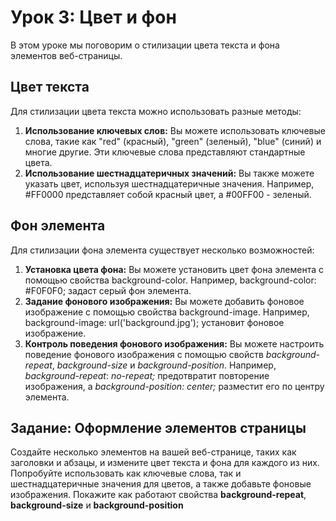 # Урок 3: Цвет и фон

В этом уроке мы поговорим о стилизации цвета текста и фона элементов веб-страницы.

## Цвет текста

Для стилизации цвета текста можно использовать разные методы:

1. **Использование ключевых слов:** Вы можете использовать ключевые слова, такие как "red" (красный), "green" (зеленый), "blue" (синий) и многие другие. Эти ключевые слова представляют стандартные цвета.
2. **Использование шестнадцатеричных значений:** Вы также можете указать цвет, используя шестнадцатеричные значения. Например, #FF0000 представляет собой красный цвет, а #00FF00 - зеленый.
## Фон элемента

Для стилизации фона элемента существует несколько возможностей:

1. **Установка цвета фона:** Вы можете установить цвет фона элемента с помощью свойства background-color. Например, background-color: #F0F0F0; задаст серый фон элемента.
2. **Задание фонового изображения:** Вы можете добавить фоновое изображение с помощью свойства background-image. Например, background-image: url('background.jpg'); установит фоновое изображение.
3. **Контроль поведения фонового изображения:** Вы можете настроить поведение фонового изображения с помощью свойств *background-repeat*, *background-size* и *background-position*. Например, *background-repeat*: *no-repeat;* предотвратит повторение изображения, а *background-position:* *center;* разместит его по центру элемента.

## Задание: Оформление элементов страницы
Создайте несколько элементов на вашей веб-странице, таких как заголовки и абзацы, и измените цвет текста и фона для каждого из них. Попробуйте использовать как ключевые слова, так и шестнадцатеричные значения для цветов, а также добавьте фоновые изображения.
Покажите как работают свойства **background-repeat**, **background-size** и **background-position** 